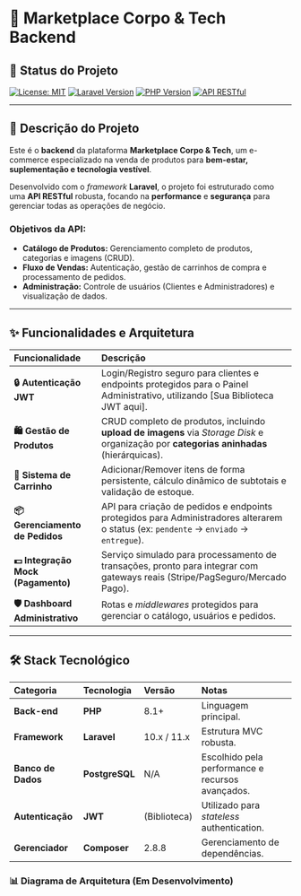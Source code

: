 # 🛒 Marketplace Corpo & Tech Backend

## 🚀 Status do Projeto
[![License: MIT](https://img.shields.io/badge/License-MIT-yellow.svg)](https://opensource.org/licenses/MIT)
[![Laravel Version](https://img.shields.io/badge/Laravel-10%2B-FF2D20?logo=laravel)](https://laravel.com/)
[![PHP Version](https://img.shields.io/badge/PHP-8.1%2B-777BB4?logo=php)](https://www.php.net/)
[![API RESTful](https://img.shields.io/badge/API-RESTful-007ACC?logo=json)](https://pt.wikipedia.org/wiki/REST)

---

## 📝 Descrição do Projeto

Este é o **backend** da plataforma **Marketplace Corpo & Tech**, um e-commerce especializado na venda de produtos para **bem-estar, suplementação e tecnologia vestível**.

Desenvolvido com o *framework* **Laravel**, o projeto foi estruturado como uma **API RESTful** robusta, focando na **performance** e **segurança** para gerenciar todas as operações de negócio.

### Objetivos da API:
* **Catálogo de Produtos:** Gerenciamento completo de produtos, categorias e imagens (CRUD).
* **Fluxo de Vendas:** Autenticação, gestão de carrinhos de compra e processamento de pedidos.
* **Administração:** Controle de usuários (Clientes e Administradores) e visualização de dados.

---

<!-- ### 2. Melhoria na Seção de Funcionalidades

Use ícones Markdown (como `:check:` ou emojis) para tornar a lista mais dinâmica e detalhe a arquitetura. -->

## ✨ Funcionalidades e Arquitetura

| Funcionalidade | Descrição |
| :--- | :--- |
| **🔒 Autenticação JWT** | Login/Registro seguro para clientes e endpoints protegidos para o Painel Administrativo, utilizando [Sua Biblioteca JWT aqui]. |
| **🛍️ Gestão de Produtos** | CRUD completo de produtos, incluindo **upload de imagens** via *Storage Disk* e organização por **categorias aninhadas** (hierárquicas). |
| **🛒 Sistema de Carrinho** | Adicionar/Remover itens de forma persistente, cálculo dinâmico de subtotais e validação de estoque. |
| **📦 Gerenciamento de Pedidos** | API para criação de pedidos e endpoints protegidos para Administradores alterarem o status (ex: `pendente` $\rightarrow$ `enviado` $\rightarrow$ `entregue`). |
| **💵 Integração Mock (Pagamento)** | Serviço simulado para processamento de transações, pronto para integrar com gateways reais (Stripe/PagSeguro/Mercado Pago). |
| **🛡️ Dashboard Administrativo** | Rotas e *middlewares* protegidos para gerenciar o catálogo, usuários e pedidos. |

---

<!-- ### 3. Melhoria na Seção Técnica e Diagrama (Opcional)

Se você puder criar um **diagrama de arquitetura** simples (pode ser feito com ferramentas como Excalidraw ou Mermaid), adicione a imagem e a seção a seguir. -->

## 🛠️ Stack Tecnológico

| Categoria | Tecnologia | Versão | Notas |
| :--- | :--- | :--- | :--- |
| **Back-end** | **PHP** | 8.1+ | Linguagem principal. |
| **Framework** | **Laravel** | 10.x / 11.x | Estrutura MVC robusta. |
| **Banco de Dados** | **PostgreSQL** | N/A | Escolhido pela performance e recursos avançados. |
| **Autenticação** | **JWT** | (Biblioteca) | Utilizado para *stateless* authentication. |
| **Gerenciador** | **Composer** | 2.8.8 | Gerenciamento de dependências. |

### 📊 Diagrama de Arquitetura (Em Desenvolvimento)
<!-- 
Se houver um frontend (como Vue/React), esta imagem ilustra a comunicação entre as partes. -->

```markdown
